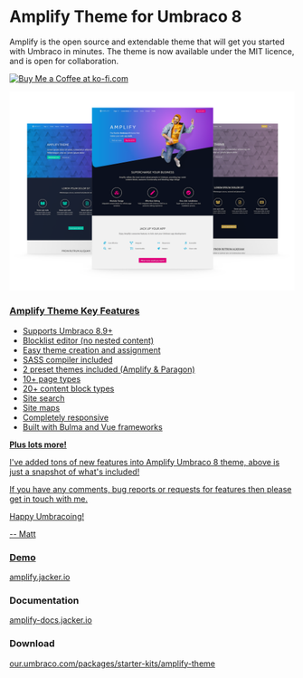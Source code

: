 # Amplify Theme for Umbraco 8
Amplify is the open source and extendable theme that will get you started with Umbraco in minutes.
The theme is now available under the MIT licence, and is open for collaboration. 

<a href='https://ko-fi.com/mattbarlow' target='_blank'><img height='35' style='border:0px;height:46px;' src='https://az743702.vo.msecnd.net/cdn/kofi3.png?v=0' border='0' alt='Buy Me a Coffee at ko-fi.com' />
  
![Amplify Theme](/amplify-theme-umbrco.png)

### Amplify Theme Key Features

- Supports Umbraco 8.9+
- Blocklist editor (no nested content)
- Easy theme creation and assignment
- SASS compiler included
- 2 preset themes included (Amplify & Paragon)
- 10+ page types
- 20+ content block types
- Site search
- Site maps 
- Completely responsive
- Built with Bulma and Vue frameworks 

**Plus lots more!**

I've added tons of new features into Amplify Umbraco 8 theme, above is just a snapshot of what's included!

If you have any comments, bug reports or requests for features then please get in touch with me.

Happy Umbracoing!

-- Matt

### Demo
[amplify.jacker.io](https://amplify.jacker.io/)

### Documentation
[amplify-docs.jacker.io](https://amplify-docs.jacker.io/)

### Download
[our.umbraco.com/packages/starter-kits/amplify-theme](https://our.umbraco.com/packages/starter-kits/amplify-theme/)



